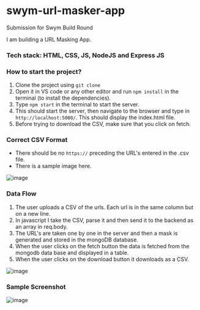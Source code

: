 # swym-url-masker-app
Submission for Swym Build Round

I am building a URL Masking App. 

### Tech stack: HTML, CSS, JS, NodeJS and Express JS

### How to start the project? 
1. Clone the project using `git clone`
2. Open it in VS code or any other editor and run `npm install` in the terminal (to install the dependencies).
3. Type `npm start` in the terminal to start the server.
4. This should start the server, then navigate to the browser and type in `http://localhost:5000/`. This should display the index.html file.
5. Before trying to download the CSV, make sure that you click on fetch.

### Correct CSV Format
* There should be no `https://` preceding the URL's entered in the .csv file.
* There is a sample image here.
  
![image](https://github.com/IshaanShettigar/swym-url-masker-app/assets/77607172/73628f04-5ddf-4baf-bf9c-938e7ba447fa)


### Data Flow 
1. The user uploads a CSV of the urls. Each url is in the same column but on a new line.
2. In javascript I take the CSV, parse it and then send it to the backend as an array in req.body.
3. The URL's are taken one by one in the server and then a mask is generated and stored in the mongoDB database.
4. When the user clicks on the fetch button the data is fetched from the mongodb data base and displayed in a table.
5. When the user clicks on the download button it downloads as a CSV.

![image](https://github.com/IshaanShettigar/swym-url-masker-app/assets/77607172/91b25c0e-737c-4737-a1c0-e9f7b8a39f1b)



### Sample Screenshot

![image](https://github.com/IshaanShettigar/swym-url-masker-app/assets/77607172/5af59521-ac47-43f0-b587-75f83f31e0b6)



